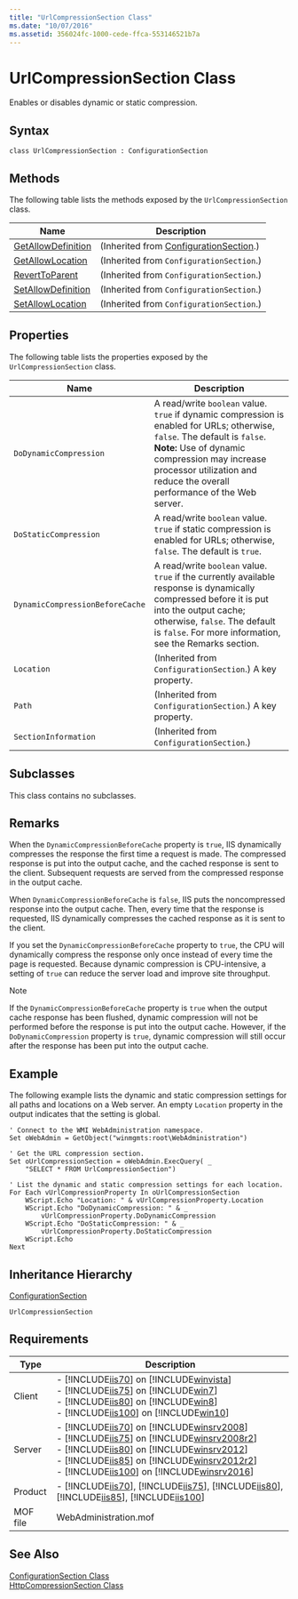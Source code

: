 ```yaml
---
title: "UrlCompressionSection Class"
ms.date: "10/07/2016"
ms.assetid: 356024fc-1000-cede-ffca-553146521b7a
---
```

# UrlCompressionSection Class

Enables or disables dynamic or static compression.  
  
## Syntax  
  
```vbs  
class UrlCompressionSection : ConfigurationSection  
```  
  
## Methods  

 The following table lists the methods exposed by the `UrlCompressionSection` class.  
  
|Name|Description|  
|----------|-----------------|  
|[GetAllowDefinition](../wmi-provider/configurationsection-getallowdefinition-method.md)|(Inherited from [ConfigurationSection](../wmi-provider/configurationsection-class.md).)|  
|[GetAllowLocation](../wmi-provider/configurationsection-getallowlocation-method.md)|(Inherited from `ConfigurationSection`.)|  
|[RevertToParent](../wmi-provider/configurationsection-reverttoparent-method.md)|(Inherited from `ConfigurationSection`.)|  
|[SetAllowDefinition](../wmi-provider/configurationsection-setallowdefinition-method.md)|(Inherited from `ConfigurationSection`.)|  
|[SetAllowLocation](../wmi-provider/configurationsection-setallowlocation-method.md)|(Inherited from `ConfigurationSection`.)|  
  
## Properties  

 The following table lists the properties exposed by the `UrlCompressionSection` class.  
  
|Name|Description|  
|----------|-----------------|  
|`DoDynamicCompression`|A read/write `boolean` value. `true` if dynamic compression is enabled for URLs; otherwise, `false`. The default is `false`. **Note:**  Use of dynamic compression may increase processor utilization and reduce the overall performance of the Web server.|  
|`DoStaticCompression`|A read/write `boolean` value. `true` if static compression is enabled for URLs; otherwise, `false`. The default is `true`.|  
|`DynamicCompressionBeforeCache`|A read/write `boolean` value. `true` if the currently available response is dynamically compressed before it is put into the output cache; otherwise, `false`. The default is `false`. For more information, see the Remarks section.|  
|`Location`|(Inherited from `ConfigurationSection`.) A key property.|  
|`Path`|(Inherited from `ConfigurationSection`.) A key property.|  
|`SectionInformation`|(Inherited from `ConfigurationSection`.)|  
  
## Subclasses  

 This class contains no subclasses.  
  
## Remarks  

 When the `DynamicCompressionBeforeCache` property is `true`, IIS dynamically compresses the response the first time a request is made. The compressed response is put into the output cache, and the cached response is sent to the client. Subsequent requests are served from the compressed response in the output cache.  
  
 When `DynamicCompressionBeforeCache` is `false`, IIS puts the noncompressed response into the output cache. Then, every time that the response is requested, IIS dynamically compresses the cached response as it is sent to the client.  
  
 If you set the `DynamicCompressionBeforeCache` property to `true`, the CPU will dynamically compress the response only once instead of every time the page is requested. Because dynamic compression is CPU-intensive, a setting of `true` can reduce the server load and improve site throughput.  
  
> [!NOTE]
>  If the `DynamicCompressionBeforeCache` property is `true` when the output cache response has been flushed, dynamic compression will not be performed before the response is put into the output cache. However, if the `DoDynamicCompression` property is `true`, dynamic compression will still occur after the response has been put into the output cache.  
  
## Example  

 The following example lists the dynamic and static compression settings for all paths and locations on a Web server. An empty `Location` property in the output indicates that the setting is global.  
  
```  
' Connect to the WMI WebAdministration namespace.  
Set oWebAdmin = GetObject("winmgmts:root\WebAdministration")  
  
' Get the URL compression section.  
Set oUrlCompressionSection = oWebAdmin.ExecQuery( _  
    "SELECT * FROM UrlCompressionSection")  
  
' List the dynamic and static compression settings for each location.  
For Each vUrlCompressionProperty In oUrlCompressionSection  
    WScript.Echo "Location: " & vUrlCompressionProperty.Location  
    WScript.Echo "DoDynamicCompression: " & _  
        vUrlCompressionProperty.DoDynamicCompression  
    WScript.Echo "DoStaticCompression: " & _  
        vUrlCompressionProperty.DoStaticCompression  
    WScript.Echo  
Next  
```  
  
## Inheritance Hierarchy  

 [ConfigurationSection](../wmi-provider/configurationsection-class.md)  
  
 `UrlCompressionSection`  
  
## Requirements  
  
|Type|Description|  
|----------|-----------------|  
|Client|-   [!INCLUDE[iis70](../wmi-provider/includes/iis70-md.md)] on [!INCLUDE[winvista](../wmi-provider/includes/winvista-md.md)]<br />-   [!INCLUDE[iis75](../wmi-provider/includes/iis75-md.md)] on [!INCLUDE[win7](../wmi-provider/includes/win7-md.md)]<br />-   [!INCLUDE[iis80](../wmi-provider/includes/iis80-md.md)] on [!INCLUDE[win8](../wmi-provider/includes/win8-md.md)]<br />-   [!INCLUDE[iis100](../wmi-provider/includes/iis100-md.md)] on [!INCLUDE[win10](../wmi-provider/includes/win10-md.md)]|  
|Server|-   [!INCLUDE[iis70](../wmi-provider/includes/iis70-md.md)] on [!INCLUDE[winsrv2008](../wmi-provider/includes/winsrv2008-md.md)]<br />-   [!INCLUDE[iis75](../wmi-provider/includes/iis75-md.md)] on [!INCLUDE[winsrv2008r2](../wmi-provider/includes/winsrv2008r2-md.md)]<br />-   [!INCLUDE[iis80](../wmi-provider/includes/iis80-md.md)] on [!INCLUDE[winsrv2012](../wmi-provider/includes/winsrv2012-md.md)]<br />-   [!INCLUDE[iis85](../wmi-provider/includes/iis85-md.md)] on [!INCLUDE[winsrv2012r2](../wmi-provider/includes/winsrv2012r2-md.md)]<br />-   [!INCLUDE[iis100](../wmi-provider/includes/iis100-md.md)] on [!INCLUDE[winsrv2016](../wmi-provider/includes/winsrv2016-md.md)]|  
|Product|-   [!INCLUDE[iis70](../wmi-provider/includes/iis70-md.md)], [!INCLUDE[iis75](../wmi-provider/includes/iis75-md.md)], [!INCLUDE[iis80](../wmi-provider/includes/iis80-md.md)], [!INCLUDE[iis85](../wmi-provider/includes/iis85-md.md)], [!INCLUDE[iis100](../wmi-provider/includes/iis100-md.md)]|  
|MOF file|WebAdministration.mof|  
  
## See Also  

 [ConfigurationSection Class](../wmi-provider/configurationsection-class.md)   
 [HttpCompressionSection Class](../wmi-provider/httpcompressionsection-class.md)
